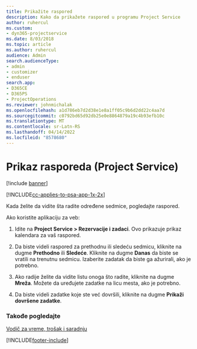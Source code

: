 ```yaml
---
title: Prikažite raspored
description: Kako da prikažete raspored u programu Project Service
author: ruhercul
ms.custom:
- dyn365-projectservice
ms.date: 8/03/2018
ms.topic: article
ms.author: ruhercul
audience: Admin
search.audienceType:
- admin
- customizer
- enduser
search.app:
- D365CE
- D365PS
- ProjectOperations
ms.reviewer: johnmichalak
ms.openlocfilehash: a1d786eb7d2d38e1e8a1ff05c9b6d2dd22c4aa7d
ms.sourcegitcommit: c0792bd65d92db25e0e8864879a19c4b93efb10c
ms.translationtype: MT
ms.contentlocale: sr-Latn-RS
ms.lasthandoff: 04/14/2022
ms.locfileid: "8578680"
---
```

# <a name="view-your-schedule-project-service"></a>Prikaz rasporeda (Project Service)

[!include [banner](../includes/psa-now-project-operations.md)]

[!INCLUDE[cc-applies-to-psa-app-1x-2x](../includes/cc-applies-to-psa-app-1x-2x.md)]

Kada želite da vidite šta radite određene sedmice, pogledajte raspored.  
  
 Ako koristite aplikaciju za veb:  
  
1.  Idite na **Project Service > Rezervacije i zadaci**. Ovo prikazuje prikaz kalendara za vaš raspored.  
  
2.  Da biste videli raspored za prethodnu ili sledeću sedmicu, kliknite na dugme **Prethodno** ili **Sledeće**. Kliknite na dugme **Danas** da biste se vratili na trenutnu sedmicu. Izaberite zadatak da biste ga ažurirali, ako je potrebno.  
  
3.  Ako radije želite da vidite listu onoga što radite, kliknite na dugme **Mreža**. Možete da uređujete zadatke na licu mesta, ako je potrebno.  
  
4.  Da biste videli zadatke koje ste već dovršili, kliknite na dugme **Prikaži dovršene zadatke**.  
  
### <a name="see-also"></a>Takođe pogledajte  
 [Vodič za vreme, trošak i saradnju](../psa/time-expense-collaboration-guide.md)


[!INCLUDE[footer-include](../includes/footer-banner.md)]
